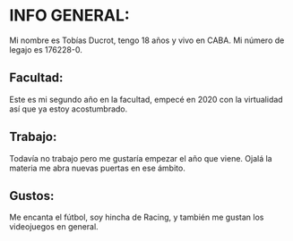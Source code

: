 # INFO GENERAL:
Mi nombre es Tobías Ducrot, tengo 18 años y vivo en CABA. Mi número de legajo es 176228-0. 

## Facultad:
Este es mi segundo año en la facultad, empecé en 2020 con la virtualidad así que ya estoy acostumbrado. 

## Trabajo:
Todavía no trabajo pero me gustaría empezar el año que viene. Ojalá la materia me abra nuevas puertas en ese ámbito. 

## Gustos:
Me encanta el fútbol, soy hincha de Racing, y también me gustan los videojuegos en general. 
